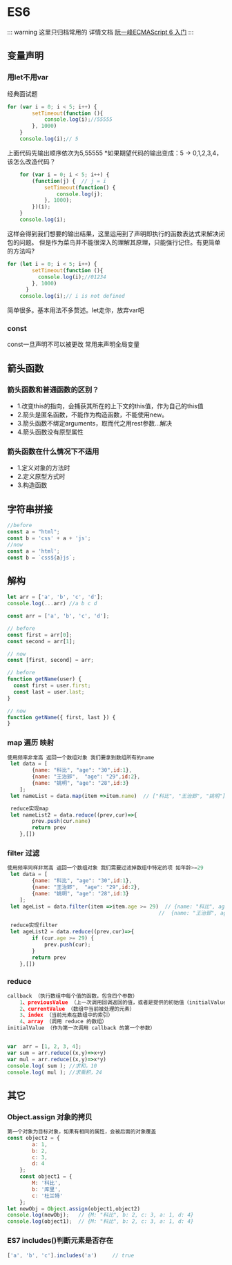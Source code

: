 <!--
 * @Description: In User Settings Edit
 * @Author: your name
 * @Date: 2019-08-29 09:21:47
 * @LastEditTime: 2020-05-13 22:33:08
 * @LastEditors: Please set LastEditors
 -->
# ES6
:::  warning 这里只归档常用的
详情文档 [阮一峰ECMAScript 6 入门](http://es6.ruanyifeng.com/#docs/let)
:::

## 变量声明
### 用let不用var
经典面试题
```js
for (var i = 0; i < 5; i++) {
		setTimeout(function (){
			console.log(i);//55555
		}, 1000)
	}
	console.log(i);// 5
```
上面代码先输出顺序依次为5,55555
*如果期望代码的输出变成：5 -> 0,1,2,3,4，该怎么改造代码？
```js
    for (var i = 0; i < 5; i++) {
	    (function(j) {  // j = i
		    setTimeout(function() {
			    console.log(j);
		    }, 1000);
	    })(i);
    }
    console.log(i);
```
这样会得到我们想要的输出结果，这里运用到了声明即执行的函数表达式来解决闭包的问题。
但是作为菜鸟并不能很深入的理解其原理，只能强行记住。有更简单的方法吗?
```js
for (let i = 0; i < 5; i++) {
        setTimeout(function (){
          console.log(i);//01234
        }, 1000)
      }
    console.log(i);// i is not defined
```
简单很多。基本用法不多赘述。let走你，放弃var吧

### const
const一旦声明不可以被更改 常用来声明全局变量

## 箭头函数

### 箭头函数和普通函数的区别？
- 1.改变this的指向，会捕获其所在的上下文的this值，作为自己的this值
- 2.箭头是匿名函数，不能作为构造函数，不能使用new。
- 3.箭头函数不绑定arguments，取而代之用rest参数...解决
- 4.箭头函数没有原型属性

### 箭头函数在什么情况下不适用
- 1.定义对象的方法时
- 2.定义原型方式时
- 3.构造函数 

## 字符串拼接

```js
//before
const a = "html";
const b = 'css' + a + 'js';
//now
const a = 'html';
const b = `css${a}js`;

```
## 解构
```js
let arr = ['a', 'b', 'c', 'd'];
console.log(...arr) //a b c d
 ```
```js
const arr = ['a', 'b', 'c', 'd'];

// before
const first = arr[0];
const second = arr[1];

// now
const [first, second] = arr;
```
```js
// before
function getName(user) {
  const first = user.first;
  const last = user.last;
}

// now
function getName({ first, last }) {
}
```


### map 遍历 映射
```js
使用频率非常高 返回一个数组对象 我们要拿到数组所有的name
 let data = [
        {name: "科比", "age": "30",id:1},
        {name: "王治郅",  "age": "29",id:2},
        {name: "姚明", "age": "28",id:3}
    ];
 let nameList = data.map(item =>item.name)  // ["科比", "王治郅", "姚明"]

 reduce实现map
 let nameList2 = data.reduce((prev,cur)=>{
        prev.push(cur.name)
        return prev 
    },[])
```
### filter 过滤

```js
使用频率同样非常高 返回一个数组对象 我们需要过滤掉数组中特定的项 如年龄>=29
 let data = [
        {name: "科比", "age": "30",id:1},
        {name: "王治郅",  "age": "29",id:2},
        {name: "姚明", "age": "28",id:3}
    ];
 let ageList = data.filter(item =>item.age >= 29)  // {name: "科比", age: "30", id: 1}
                                                 //  {name: "王治郅", age: "29", id: 2}

 reduce实现filter
 let ageList2 = data.reduce((prev,cur)=>{
        if (cur.age >= 29) {
            prev.push(cur);
        }
        return prev
    },[])

```

### reduce
```js
callback （执行数组中每个值的函数，包含四个参数）
    1、previousValue （上一次调用回调返回的值，或者是提供的初始值（initialValue））
    2、currentValue （数组中当前被处理的元素）
    3、index （当前元素在数组中的索引）
    4、array （调用 reduce 的数组）
initialValue （作为第一次调用 callback 的第一个参数）


var  arr = [1, 2, 3, 4];
var sum = arr.reduce((x,y)=>x+y)
var mul = arr.reduce((x,y)=>x*y)
console.log( sum ); //求和，10
console.log( mul ); //求乘积，24

```


## 其它
### Object.assign 对象的拷贝
```js
第一个对象为目标对象，如果有相同的属性，会被后面的对象覆盖
const object2 = {
		a: 1,
		b: 2,
		c: 3,
        d: 4
	};
    const object1 = {
	    M: '科比',
	    b: '库里',
	    c: '杜兰特'
    };
let newObj = Object.assign(object1,object2)
console.log(newObj);   // {M: "科比", b: 2, c: 3, a: 1, d: 4}
console.log(object1);  // {M: "科比", b: 2, c: 3, a: 1, d: 4}
```

### ES7 includes()判断元素是否存在
```js
['a', 'b', 'c'].includes('a')     // true
```



